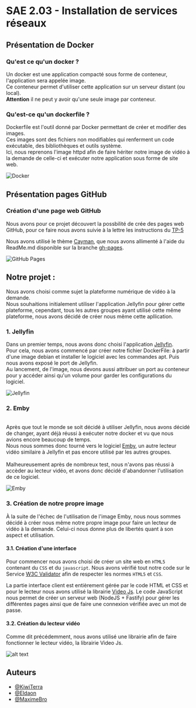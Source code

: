 # SAE 2.03 - Installation de services réseaux

## Présentation de Docker

### Qu'est ce qu'un docker ?
Un docker est une application compacté sous forme de conteneur, l'application sera appelée image. 
<br/> Ce conteneur permet d'utiliser cette application sur un serveur distant (ou local). 
<br/> **Attention** il ne peut y avoir qu'une seule image par conteneur. 

### Qu'est-ce qu'un dockerfile ?
Dockerfile est l'outil donné par Docker permettant de créer et modifier des images.
<br/> Ces images sont des fichiers non modifiables qui renferment un code exécutable, des bibliothèques et outils système.
<br/> Ici, nous reprenons l'image httpd afin de faire hériter notre image de vidéo à la demande de celle-ci et exécuter notre application
sous forme de site web.

![Docker](http://www.telecom-valley.fr/wp-content/uploads/2016/02/Docker_container_engine_logo.png)

## Présentation pages GitHub

### Création d'une page web GitHub
Nous avons pour ce projet découvert la possbilité de crée des pages web GitHub, pour ce faire nous avons suivie à la lettre les instructions du [TP-5](https://juanluck.github.io/Introduction-GIT/tp5/)

Nous avons utilisé le thème [Cayman](https://github.com/pages-themes/cayman), que nous avons allimenté à l'aide du ReadMe.md disponible sur la branche [gh-pages](https://github.com/KiwiTerra/docker-sae203/blob/gh-pages).

![GitHub Pages](https://zupimages.net/up/22/21/ebpi.png)

## Notre projet :
Nous avons choisi comme sujet la plateforme numérique de vidéo à la demande.
<br/> Nous souhaitions initialement utiliser l'application Jellyfin pour gérer cette plateforme, cependant, tous les autres groupes ayant utilisé cette même plateforme, nous avons décidé de créer nous même cette apllication.

### 1. Jellyfin
Dans un premier temps, nous avons donc choisi l'application [Jellyfin](https://jellyfin.org). 
<br/> Pour cela, nous avons commencé par créer notre fichier DockerFile: à partir d'une image debian et installer le logiciel avec les commandes apt. Puis nous avons exposé le port de Jellyfin. 
<br/> Au lancement, de l'image, nous devons aussi attribuer un port au conteneur pour y accéder ainsi qu'un volume pour garder les configurations du logiciel.

![Jellyfin](https://zupimages.net/up/22/21/bmxg.png)

### 2. Emby
<br/> Après que tout le monde se soit décidé à utiliser Jellyfin, nous avons décidé de changer, ayant déjà réussi à exécuter notre docker et vu que nous avions encore beaucoup de temps. 
<br/> Nous nous sommes donc tourné vers le logiciel [Emby](https://emby.media), un autre lecteur vidéo similaire à Jellyfin et pas encore utilisé par les autres groupes.
<br/>
<br/> Malheureusement après de nombreux test, nous n'avons pas réussi à accèder au lecteur vidéo, et avons donc décidé d'abandonner l'utilisation de ce logiciel.

![Emby](https://zupimages.net/up/22/21/1npt.png)

### 3. Création de notre propre image
À la suite de l'échec de l'utilisation de l'image Emby, nous nous sommes décidé à créer nous même notre propre image pour faire un lecteur de vidéo à la demande. Celui-ci nous donne plus de libertés quant à son aspect et utilisation. 


#### 3.1. Création d'une interface
Pour commencer nous avons choisi de créer un site web en ```HTML5``` contenant du ```CSS``` et du ```javascript```. Nous avons vérifié tout notre code sur le Service [W3C Validator](https://validator.w3.org) afin de respecter les normes ```HTML5``` et ```CSS```.

La partie interface client est entièrement gérée par le code HTML et CSS et pour le lecteur nous avons utilisé la librairie [Video Js](https://videojs.com). Le code JavaScript nous permet de créer un serveur web (NodeJS + Fastify) pour gérer les différentes pages ainsi que de faire une connexion vérifiée avec un mot de passe. 

#### 3.2. Création du lecteur vidéo
Comme dit précédemment, nous avons utilisé une librairie afin de faire fonctionner le lecteur vidéo, la librairie Video Js.

![alt text](https://videojs.com/static/logo-black-42d8f872f22e8519211292ea3ede0aa1.svg)




## Auteurs

- [@KiwiTerra](https://www.github.com/Kiwiterra)
- [@Eldaon](https://www.github.com/Eldaon)
- [@MaximeBro](https://github.com/MaximeBro)